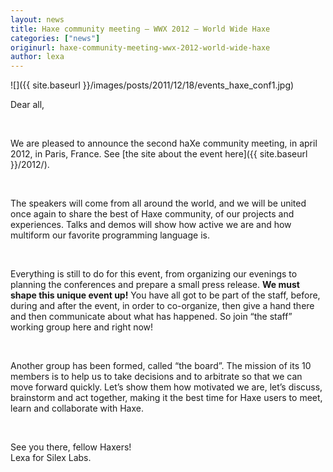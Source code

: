 ```yaml
---
layout: news
title: Haxe community meeting – WWX 2012 – World Wide Haxe
categories: ["news"]
originurl: haxe-community-meeting-wwx-2012-world-wide-haxe
author: lexa
---
```


![]({{ site.baseurl }}/images/posts/2011/12/18/events_haxe_conf1.jpg)

Dear all,

<br />

We are pleased to announce the second haXe community meeting, in april 2012, in Paris, France.
See [the site about the event here]({{ site.baseurl }}/2012/).

<br />

The speakers will come from all around the world, and we will be united once again to share the best
of Haxe community, of our projects and experiences. Talks and demos will show how active we are and
how multiform our favorite programming language is.

<br />

Everything is still to do for this event, from organizing our evenings to planning the conferences
and prepare a small press release. __We must shape this unique event up!__ You have all got to be part
of the staff, before, during and after the event, in order to co-organize, then give a hand there and
then communicate about what has happened. So join “the staff” working group here and right now!

<br />

Another group has been formed, called “the board”. The mission of its 10 members is to help us
to take decisions and to arbitrate so that we can move forward quickly. Let’s show them how motivated
we are, let’s discuss, brainstorm and act together, making it the best time for Haxe users to meet,
learn and collaborate with Haxe.

<br />

See you there, fellow Haxers!<br />
Lexa for Silex Labs.
